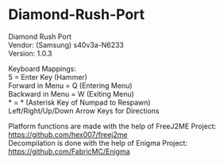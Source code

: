 # Diamond-Rush-Port
Diamond Rush Port  
Vendor: (Samsung) s40v3a-N6233  
Version: 1.0.3  

Keyboard Mappings:  
5 = Enter Key (Hammer)  
Forward in Menu = Q (Entering Menu)  
Backward in Menu = W (Exiting Menu)  
\* = * (Asterisk Key of Numpad to Respawn)  
Left/Right/Up/Down Arrow Keys for Directions  

Platform functions are made with the help of FreeJ2ME Project: https://github.com/hex007/freej2me  
Decompilation is done with the help of Enigma Project: https://github.com/FabricMC/Enigma
